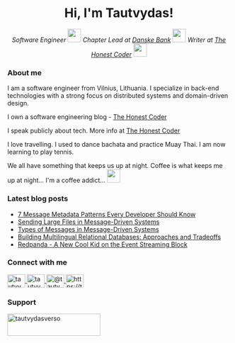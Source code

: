 
<h1 align="center">
  Hi, I'm Tautvydas!
</h1>
<p align="center">
  <em>
    Software Engineer <img src="https://media.giphy.com/media/mAZf4H4Pi0wwlj3ZAw/giphy.gif" width="30"> 
    Chapter Lead at <a href="https://danskebank.com/">Danske Bank</a> <img src="https://media.giphy.com/media/bh57P8FnH2ZhLrz0pI/giphy.gif" width="30"> 
    Writer at <a href="https://thehonestcoder.com/">The Honest Coder</a> <img src="https://media.giphy.com/media/3hoLIVAJYkz6T0Ichp/giphy.gif" width="30"> 
  </em>
</p>

<h3 align="left">
  About me
</h3>
<p>
I am a software engineer from Vilnius, Lithuania. I specialize in back-end technologies with a strong focus on distributed systems and domain-driven design.

I own a software engineering blog - <a href="https://thehonestcoder.com/">The Honest Coder</a>

I speak publicly about tech. More info at <a href="https://thehonestcoder.com/meet-me">The Honest Coder</a>

I love travelling. I used to dance bachata and practice Muay Thai. I am now learning to play tennis.

We all have something that keeps us up at night. Coffee is what keeps me up at night... I'm a coffee addict... <img src="https://media.giphy.com/media/eNwO33cDf7H60uqErv/giphy.gif" width="30">
</p>

### Latest blog posts
<!-- BLOG-POST-LIST:START -->
- [7 Message Metadata Patterns Every Developer Should Know](https://thehonestcoder.com/7-message-metadata-patterns/)
- [Sending Large Files in Message-Driven Systems](https://thehonestcoder.com/sending-large-files-in-message-driven-systems/)
- [Types of Messages in Message-Driven Systems](https://thehonestcoder.com/types-of-messages-in-message-driven-systems/)
- [Building Multilingual Relational Databases: Approaches and Tradeoffs](https://thehonestcoder.com/building-multilingual-relational-databases/)
- [Redpanda - A New Cool Kid on the Event Streaming Block](https://thehonestcoder.com/redpanda-a-new-cool-kid-on-the-event-streaming-block/)
<!-- BLOG-POST-LIST:END -->

<h3 align="left">
  Connect with me
</h3>
<p align="left">
  <a href="https://linkedin.com/in/tautvydasversockas" target="blank">
    <img align="center" src="https://raw.githubusercontent.com/rahuldkjain/github-profile-readme-generator/master/src/images/icons/Social/linked-in-alt.svg" alt="tautvydasversockas" height="30" width="40" />
  </a>
    <a href="https://twitter.com/TheHonestCoder" target="blank">
    <img align="center" src="https://raw.githubusercontent.com/rahuldkjain/github-profile-readme-generator/master/src/images/icons/Social/twitter.svg" alt="tautvydasversockas" height="30" width="40" />
  </a>
  <a href="https://medium.com/@tautvydasversockas" target="blank">
    <img align="center" src="https://raw.githubusercontent.com/rahuldkjain/github-profile-readme-generator/master/src/images/icons/Social/medium.svg" alt="@tautvydasversockas" height="30" width="40" />
  </a>
  <a href="https://thehonestcoder.com/feed/" target="blank">
    <img align="center" src="https://raw.githubusercontent.com/rahuldkjain/github-profile-readme-generator/master/src/images/icons/Social/rss.svg" alt="https://thehonestcoder.com/feed/" height="30" width="40" />
  </a>
</p>

<h3 align="left">
  Support
</h3>
<p>
  <a href="https://www.buymeacoffee.com/tautvydasverso"> 
    <img align="left" src="https://cdn.buymeacoffee.com/buttons/v2/default-yellow.png" height="50" width="210"  alt="tautvydasverso" />
  </a>
</p>

<!--
**tautvydasversockas/tautvydasversockas** is a ✨ _special_ ✨ repository because its `README.md` (this file) appears on your GitHub profile.

Here are some ideas to get you started:

- 🔭 I’m currently working on ...
- 🌱 I’m currently learning ...
- 👯 I’m looking to collaborate on ...
- 🤔 I’m looking for help with ...
- 💬 Ask me about ...
- 📫 How to reach me: ...
- 😄 Pronouns: ...
- ⚡ Fun fact: ...
-->
